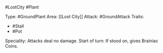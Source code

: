 #LostCity #Plant

Type: #GroundPlant 
Area: [[Lost City]]
Attack: #GroundAttack 
Traits:
- #Stall
- #Pot

Speciality: Attacks deal no damage.
Start of turn: If stood on, gives Brainiac Coins.